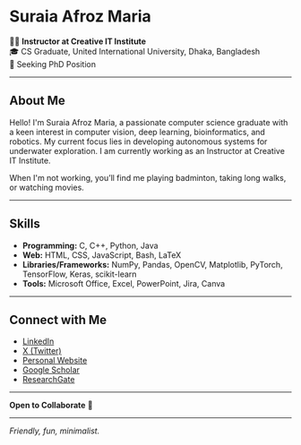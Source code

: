 # Suraia Afroz Maria

👩‍💻 **Instructor at Creative IT Institute**  
🎓 CS Graduate, United International University, Dhaka, Bangladesh  
🔬 Seeking PhD Position

---

## About Me

Hello! I'm Suraia Afroz Maria, a passionate computer science graduate with a keen interest in computer vision, deep learning, bioinformatics, and robotics. My current focus lies in developing autonomous systems for underwater exploration. I am currently working as an Instructor at Creative IT Institute.

When I'm not working, you’ll find me playing badminton, taking long walks, or watching movies.

---

## Skills

- **Programming:** C, C++, Python, Java  
- **Web:** HTML, CSS, JavaScript, Bash, LaTeX  
- **Libraries/Frameworks:** NumPy, Pandas, OpenCV, Matplotlib, PyTorch, TensorFlow, Keras, scikit-learn  
- **Tools:** Microsoft Office, Excel, PowerPoint, Jira, Canva

---

## Connect with Me

- [LinkedIn](https://www.linkedin.com/in/suraiaafrozmaria/)
- [X (Twitter)](https://x.com/AfrozMaria1)
- [Personal Website](https://suraiaafrozmaria.github.io)
- [Google Scholar](https://scholar.google.com/citations?user=sC8TIuEAAAAJ&hl=en)
- [ResearchGate](https://www.researchgate.net/profile/Suraia-Afroz-Maria?ev=hdr_xprf)

---

**Open to Collaborate** 🤝

---

*Friendly, fun, minimalist.*
